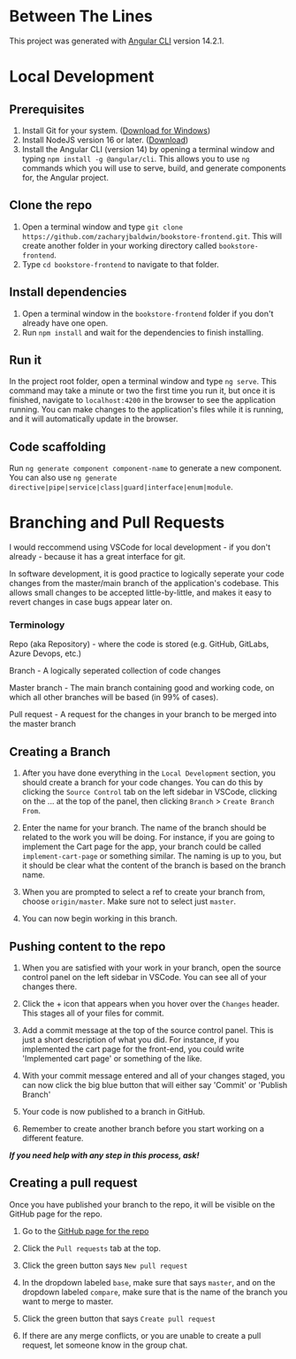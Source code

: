 # Between The Lines

This project was generated with [Angular CLI](https://github.com/angular/angular-cli) version 14.2.1.
# Local Development

## Prerequisites
1. Install Git for your system. ([Download for Windows](https://git-scm.com/download/win))
2. Install NodeJS version 16 or later. ([Download](https://nodejs.org/en/))
3. Install the Angular CLI (version 14) by opening a terminal window and typing `npm install -g @angular/cli`. This allows you to use `ng` commands which you will use to serve, build, and generate components for, the Angular project.

## Clone the repo
1. Open a terminal window and type `git clone https://github.com/zacharyjbaldwin/bookstore-frontend.git`. This will create another folder in your working directory called `bookstore-frontend`.
2. Type `cd bookstore-frontend` to navigate to that folder.

## Install dependencies
1. Open a terminal window in the `bookstore-frontend` folder if you don't already have one open.
2. Run `npm install` and wait for the dependencies to finish installing.

## Run it
In the project root folder, open a terminal window and type `ng serve`. This command may take a minute or two the first time you run it, but once it is finished, navigate to `localhost:4200` in the browser to see the application running. You can make changes to the application's files while it is running, and it will automatically update in the browser.
## Code scaffolding

Run `ng generate component component-name` to generate a new component. You can also use `ng generate directive|pipe|service|class|guard|interface|enum|module`.

# Branching and Pull Requests
I would reccommend using VSCode for local development - if you don't already - because it has a great interface for git.

In software development, it is good practice to logically seperate your code changes from the master/main branch of the application's codebase. This allows small changes to be accepted little-by-little, and makes it easy to revert changes in case bugs appear later on.

### Terminology

Repo (aka Repository) - where the code is stored (e.g. GitHub, GitLabs, Azure Devops, etc.)

Branch - A logically seperated collection of code changes

Master branch - The main branch containing good and working code, on which all other branches will be based (in 99% of cases).

Pull request - A request for the changes in your branch to be merged into the master branch


## Creating a Branch

1. After you have done everything in the `Local Development` section, you should create a branch for your code changes. You can do this by clicking the `Source Control` tab on the left sidebar in VSCode, clicking on the ... at the top of the panel, then clicking `Branch` > `Create Branch From`.

2. Enter the name for your branch. The name of the branch should be related to the work you will be doing. For instance, if you are going to implement the Cart page for the app, your branch could be called `implement-cart-page` or something similar. The naming is up to you, but it should be clear what the content of the branch is based on the branch name.

3. When you are prompted to select a ref to create your branch from, choose `origin/master`. Make sure not to select just `master`.

4. You can now begin working in this branch.

## Pushing content to the repo

1. When you are satisfied with your work in your branch, open the source control panel on the left sidebar in VSCode. You can see all of your changes there.

2. Click the + icon that appears when you hover over the `Changes` header. This stages all of your files for commit.

3. Add a commit message at the top of the source control panel. This is just a short description of what you did. For instance, if you implemented the cart page for the front-end, you could write 'Implemented cart page' or something of the like.

4. With your commit message entered and all of your changes staged, you can now click the big blue button that will either say 'Commit' or 'Publish Branch'

5. Your code is now published to a branch in GitHub.

6. Remember to create another branch before you start working on a different feature.

***If you need help with any step in this process, ask!***

## Creating a pull request

Once you have published your branch to the repo, it will be visible on the GitHub page for the repo.

1. Go to the [GitHub page for the repo](https://github.com/zacharyjbaldwin/bookstore-frontend)

2. Click the `Pull requests` tab at the top.

3. Click the green button says `New pull request`

4. In the dropdown labeled `base`, make sure that says `master`, and on the dropdown labeled `compare`, make sure that is the name of the branch you want to merge to master.

5. Click the green button that says `Create pull request`

6. If there are any merge conflicts, or you are unable to create a pull request, let someone know in the group chat.
